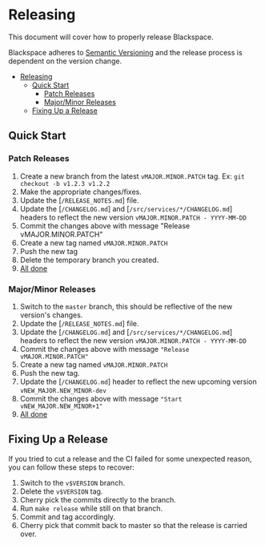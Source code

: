 # Releasing

This document will cover how to properly release Blackspace.

Blackspace adheres to [Semantic Versioning](https://semver.org/spec/v2.0.0.html) and the release
process is dependent on the version change.

<!-- MarkdownTOC autolink="true" style="ordered" indent="   " -->

- [Releasing](#releasing)
  - [Quick Start](#quick-start)
    - [Patch Releases](#patch-releases)
    - [Major/Minor Releases](#majorminor-releases)
  - [Fixing Up a Release](#fixing-up-a-release)

<!-- /MarkdownTOC -->
## Quick Start

### Patch Releases

1. Create a new branch from the latest `vMAJOR.MINOR.PATCH` tag. Ex: `git checkout -b v1.2.3 v1.2.2`
2. Make the appropriate changes/fixes.
3. Update the [`/RELEASE_NOTES.md`] file.
4. Update the [`/CHANGELOG.md`] and [`/src/services/*/CHANGELOG.md`] headers to reflect the new version `vMAJOR.MINOR.PATCH - YYYY-MM-DD`
5. Commit the changes above with message "Release vMAJOR.MINOR.PATCH"
6. Create a new tag named `vMAJOR.MINOR.PATCH`
7. Push the new tag
8. Delete the temporary branch you created.
9. [All done](https://i.giphy.com/media/3ohzdIvnUKKjiAZTSU/giphy.webp)

### Major/Minor Releases
 
1. Switch to the `master` branch, this should be reflective of the new version's changes.
2. Update the [`/RELEASE_NOTES.md`] file.
3. Update the [`/CHANGELOG.md`] and [`/src/services/*/CHANGELOG.md`] headers to reflect the new version `vMAJOR.MINOR.PATCH - YYYY-MM-DD`
4. Commit the changes above with message `"Release vMAJOR.MINOR.PATCH"`
5. Create a new tag named `vMAJOR.MINOR.PATCH`
6. Push the new tag.
7. Update the [`/CHANGELOG.md`] header to reflect the new upcoming version `vNEW_MAJOR.NEW_MINOR-dev`
8. Commit the changes above with message `"Start vNEW_MAJOR.NEW_MINOR+1"`
9. [All done](https://i.giphy.com/media/3ohzdIvnUKKjiAZTSU/giphy.webp)

## Fixing Up a Release

If you tried to cut a release and the CI failed for some unexpected reason, you can follow these steps to recover:

1. Switch to the `v$VERSION` branch.
1. Delete the `v$VERSION` tag.
1. Cherry pick the commits directly to the branch.
1. Run `make release` while still on that branch.
1. Commit and tag accordingly.
1. Cherry pick that commit back to master so that the release is carried over.

[All done]: https://i.giphy.com/media/3ohzdIvnUKKjiAZTSU/giphy.webp
